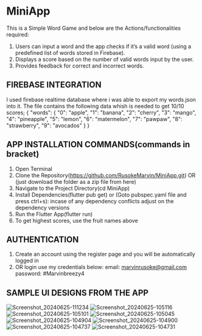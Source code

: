 # MiniApp
This is a Simple Word Game and below are the Actions/functionalities required:
1. Users can input a word and the app checks if it’s a valid word (using a predefined list of words stored in Firebase).
2. Displays a score based on the number of valid words input by the user.
3. Provides feedback for correct and incorrect words.



## FIREBASE INTEGRATION
I used firebase realtime database where i was able to export my words.json into it. The file contains the following data whish is needed to get 10/10 scores;
{
  "words": {
    "0": "apple",
    "1": "banana",
    "2": "cherry",
    "3": "mango",
    "4": "pineapple",
    "5": "lemon",
    "6": "matermelon",
    "7": "pawpaw",
    "8": "strawberry",
    "9": "avocados"
  }
}

## APP INSTALLATION COMMANDS(commands in bracket)
1. Open Terminal
2. Clone the Repository(https://github.com/RusokeMarvin/MiniApp.git) OR (just download the folder as a zip file from here)
3. Navigate to the Project Directory(cd MiniApp)
4. Install Dependencies(flutter pub get) or (Goto pubspec.yaml file and press ctrl+s): incase of any dependency conflicts adjust on the dependency versions
5.  Run the Flutter App(flutter run)
6.  To get highest scores, use the fruit names above

## AUTHENTICATION
1. Create an account using the register page and you will be automatically logged in
2. OR login use my credentials below:
email: marvinrusoke@gmail.com
password: #Marvinbreezy4

## SAMPLE UI DESIGNS FROM THE APP
![Screenshot_20240625-111234](https://github.com/RusokeMarvin/MiniApp/assets/101735380/45f4a5d3-56f6-4e6d-8a7c-b07a6ee80cd8)
![Screenshot_20240625-105116](https://github.com/RusokeMarvin/MiniApp/assets/101735380/b82ae761-6371-4366-9f85-7d6e9030f4e3)
![Screenshot_20240625-105101](https://github.com/RusokeMarvin/MiniApp/assets/101735380/3f88b97d-3882-41fd-ad66-75ee4ff1dce8)
![Screenshot_20240625-105045](https://github.com/RusokeMarvin/MiniApp/assets/101735380/48a143a1-bdc1-428c-bbbc-f888708364f7)
![Screenshot_20240625-104904](https://github.com/RusokeMarvin/MiniApp/assets/101735380/dc05ee04-50e1-42c9-b450-026e4c99703d)
![Screenshot_20240625-104900](https://github.com/RusokeMarvin/MiniApp/assets/101735380/7399fafb-aa40-4d8f-8ab5-16da85f5a55d)
![Screenshot_20240625-104737](https://github.com/RusokeMarvin/MiniApp/assets/101735380/66b3e0d3-b1b2-4972-82b4-1fe466dbb4e1)
![Screenshot_20240625-104731](https://github.com/RusokeMarvin/MiniApp/assets/101735380/9e7fa369-f661-4b10-b846-6bc4bdd4e3de)


